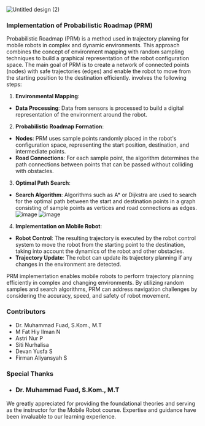 ![Untitled design (2)](https://github.com/devanys/PRM-mobile-robot/assets/145944367/4db39160-c5dc-4843-8296-f861937839b6)

### Implementation of Probabilistic Roadmap (PRM)

Probabilistic Roadmap (PRM) is a method used in trajectory planning for mobile robots in complex and dynamic environments. This approach combines the concept of environment mapping with random sampling techniques to build a graphical representation of the robot configuration space. The main goal of PRM is to create a network of connected points (nodes) with safe trajectories (edges) and enable the robot to move from the starting position to the destination efficiently. involves the following steps:

1. **Environmental Mapping**:
 - **Data Processing**: Data from sensors is processed to build a digital representation of the environment around the robot.

2. **Probabilistic Roadmap Formation**:
 - **Nodes**: PRM uses sample points randomly placed in the robot's configuration space, representing the start position, destination, and intermediate points.
 - **Road Connections**: For each sample point, the algorithm determines the path connections between points that can be passed without colliding with obstacles.

3. **Optimal Path Search**:
 - **Search Algorithm**: Algorithms such as A* or Dijkstra are used to search for the optimal path between the start and destination points in a graph consisting of sample points as vertices and road connections as edges.
![image](https://github.com/devanys/PRM-mobile-robot/assets/145944367/cbcb24ea-b4d2-42c4-acb3-3b54052e2b04)
![image](https://github.com/devanys/PRM-mobile-robot/assets/145944367/b28f5f82-0ae5-4134-8002-ceaaa912ac6d)

4. **Implementation on Mobile Robot**:
 - **Robot Control**: The resulting trajectory is executed by the robot control system to move the robot from the starting point to the destination, taking into account the dynamics of the robot and other obstacles.
 - **Trajectory Update**: The robot can update its trajectory planning if any changes in the environment are detected.

PRM implementation enables mobile robots to perform trajectory planning efficiently in complex and changing environments. By utilizing random samples and search algorithms, PRM can address navigation challenges by considering the accuracy, speed, and safety of robot movement.

### Contributors
- Dr. Muhammad Fuad, S.Kom., M.T
- M Fat Hiy Ilman N
- Astri Nur P
- Siti Nurhalisa
- Devan Yusfa S
- Firman Aliyansyah S
### Special Thanks
- ### **Dr. Muhammad Fuad, S.Kom., M.T**
We greatly appreciated for providing the foundational theories and serving as the instructor for the Mobile Robot course. Expertise and guidance have been invaluable to our learning experience.

